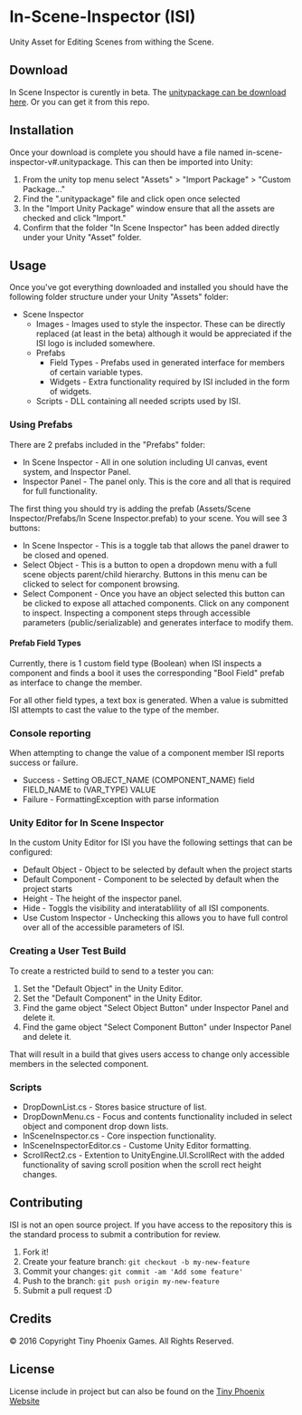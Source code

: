 # In-Scene-Inspector (ISI)

Unity Asset for Editing Scenes from withing the Scene. 

## Download

In Scene Inspector is curently in beta. The [unitypackage can be download here](http://tinyphoenixgames.com/development-tool/scene-inspector). Or you can get it from this repo.

## Installation

Once your download is complete you should have a file named in-scene-inspector-v#.unitypackage. This can then be imported into Unity:
1. From the unity top menu select "Assets" > "Import Package" > "Custom Package..."
2. Find the ".unitypackage" file and click open once selected
3. In the "Import Unity Package" window ensure that all the assets are checked and  click "Import."
4. Confirm that the folder "In Scene Inspector" has been added directly under your Unity "Asset" folder.

## Usage

Once you've got everything downloaded and installed you should have the following folder structure under your Unity "Assets" folder:

* Scene Inspector
  * Images - Images used to style the inspector. These can be directly replaced (at least in the beta) although it would be appreciated if the ISI logo is included somewhere.
  * Prefabs
    * Field Types - Prefabs used in generated interface for members of certain variable types. 
    * Widgets - Extra functionality required by ISI included in the form of widgets. 
  * Scripts - DLL containing all needed scripts used by ISI.

### Using Prefabs

There are 2 prefabs included in the "Prefabs" folder:

* In Scene Inspector - All in one solution including UI canvas, event system, and Inspector Panel.
* Inspector Panel - The panel only. This is the core and all that is required for full functionality. 

The first thing you should try is adding the prefab (Assets/Scene Inspector/Prefabs/In Scene Inspector.prefab) to your scene. You will see 3 buttons:

* In Scene Inspector - This is a toggle tab that allows the panel drawer to be closed and opened.
* Select Object - This is a button to open a dropdown menu with a full scene objects parent/child hierarchy. Buttons in this menu can be clicked to select for component browsing.
* Select Component - Once you have an object selected this button can be clicked to expose all attached components. Click on any component to inspect. Inspecting a component steps through accessible parameters (public/serializable) and generates interface to modify them. 

#### Prefab Field Types

Currently, there is 1 custom field type (Boolean) when ISI inspects a component and finds a bool it uses the corresponding "Bool Field" prefab as interface to change the member. 

For all other field types, a text box is generated. When a value is submitted ISI attempts to cast the value to the type of the member.

### Console reporting 

When attempting to change the value of a component member ISI reports success or failure. 

* Success - Setting OBJECT_NAME (COMPONENT_NAME) field FIELD_NAME to (VAR_TYPE) VALUE
* Failure - FormattingException with parse information

### Unity Editor for In Scene Inspector

In the custom Unity Editor for ISI you have the following settings that can be configured: 

* Default Object - Object to be selected by default when the project starts
* Default Component - Component to be selected by default when the project starts
* Height - The height of the inspector panel.
* Hide - Toggls the visibility and interatablility of all ISI components.
* Use Custom Inspector - Unchecking this allows you to have full control over all of the accessible parameters of ISI. 

### Creating a User Test Build

To create a restricted build to send to a tester you can:

1. Set the "Default Object" in the Unity Editor.
2. Set the "Default Component" in the Unity Editor.
3. Find the game object "Select Object Button" under Inspector Panel and delete it.
4. Find the game object "Select Component Button" under Inspector Panel and delete it.

That will result in a build that gives users access to change only accessible members in the selected component. 

### Scripts

* DropDownList.cs - Stores basice structure of list.
* DropDownMenu.cs - Focus and contents functionality included in select object and component drop down lists.
* InSceneInspector.cs - Core inspection functionality.
* InSceneInspectorEditor.cs - Custome Unity Editor formatting.  
* ScrollRect2.cs - Extention to UnityEngine.UI.ScrollRect with the added functionality of saving scroll position when the scroll rect height changes.

## Contributing

ISI is not an open source project. If you have access to the repository this is the standard process to submit a contribution for review.

1. Fork it!
2. Create your feature branch: `git checkout -b my-new-feature`
3. Commit your changes: `git commit -am 'Add some feature'`
4. Push to the branch: `git push origin my-new-feature`
5. Submit a pull request :D

## Credits

© 2016 Copyright Tiny Phoenix Games. All Rights Reserved.

## License

License include in project but can also be found on the [Tiny Phoenix Website](http://tinyphoenixgames.com/sites/default/files/shared-files/LICENSE.txt)
